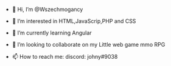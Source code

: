 - 👋 Hi, I’m @Wszechmogancy

- 👀 I’m interested in HTML,JavaScrip,PHP and CSS

- 🌱 I’m currently learning Angular

- 💞️ I’m looking to collaborate on my Little web game mmo RPG

- 📫 How to reach me:
discord: johny#9038
